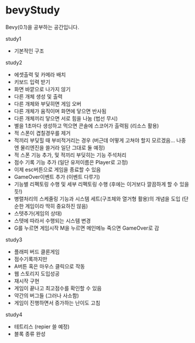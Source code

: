 # bevyStudy
Bevy(0.1)을 공부하는 공간입니다.

study1
- 기본적인 구조

study2
- 에셋출력 및 카메라 배치
- 키보드 입력 받기
- 화면 바깥으로 나가지 않기
- 다른 개체 생성 및 출력
- 다른 개체와 부딫히면 게임 오버
- 다른 개체가 움직이며 화면에 닿으면 반사됨
- 다른 개체끼리 닿으면 서로 힘을 나눔 (법선 무시)
- 별을 1초마다 생성하고 먹으면 콘솔에 스코어가 출력됨 (리소스 활용)
- 적 스폰이 겹칠경우를 제거
- 적끼리 부딪힐 때 부비적거리는 경우 (버근데 어떻게 고쳐야 할지 모르겠음... 나중엔 물리엔진을 쓸거라 일단 그대로 둘 예정)
- 적 스폰 기능 추가, 및 적끼리 부딪히는 기능 주석처리
- 점수 기록 기능 추가 (일단 유저이름은 Player로 고정)
- 이제 esc버튼으로 게임을 종료할 수 있음
- GameOver이벤트 추가 (이벤트 다루기)
- 기능별 리펙토링 수행 및 세부 리펙토링 수행 (후에는 이거보다 깔끔하게 할 수 있을 듯!)
- 병렬처리의 스케줄링 기능과 시스템 세트(구조체와 열거형 활용)의 개념을 도입 (단순한 게임이라 딱히 중요하진 않음)
- 스텟추가(게임의 상태)
- 스텟에 따라서 수행되는 시스템 변경
- G를 누르면 게임시작 M을 누르면 메인메뉴 죽으면 GameOver로 감

study3
- 플래피 버드 클론게임
- 점수기록까지만
- A버튼 혹은 마우스 클릭으로 작동
- 웹 스토리지 도입성공
- 재시작 구현
- 게임이 끝나고 최고점수를 확인할 수 있음
- 약간의 버그들 (그러나 사소함)
- 게임이 진행하면서 증가하는 난이도 고침

study4
- 테트리스 (repier 쓸 예정)
- 블록 종류 완성